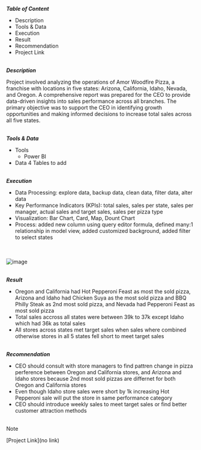 
***Table of Content***<br>

* Description
* Tools & Data
* Execution
* Result
* Recommendation
* Project Link  

\
***Description***<br>

Project involved analyzing the operations of Amor Woodfire Pizza, a franchise with locations in five states: Arizona, California, Idaho, Nevada, and Oregon. A comprehensive report was prepared for the CEO to provide data-driven insights into sales performance across all branches. The primary objective was to support the CEO in identifying growth opportunities and making informed decisions to increase total sales across all five states.      

\
***Tools & Data***<br>

* Tools
  * Power BI
* Data
  4 Tables to add


\
***Execution***<br>

* Data Processing: explore data, backup data, clean data, filter data, alter data
* Key Performance Indicators (KPIs): total sales, sales per state, sales per manager, actual sales and target sales, sales per pizza type
* Visualization: Bar Chart, Card, Map, Dount Chart
* Process: added new column using query editor formula, defined many:1 relationship in model view, added customized background, added filter to select states

\
<br>
![image](https://github.com/user-attachments/assets/57721298-3211-4693-9d45-aed8fb742df2)
<br>

\
***Result***<br>

* Oregon and California had Hot Pepperoni Feast as most the sold pizza, Arizona and Idaho had Chicken Suya as the most sold pizza and BBQ Philly Steak as 2nd most sold pizza, and Nevada 
  had Pepperoni Feast as most sold pizza
* Total sales accross all states were between 39k to 37k except Idaho which had 36k as total sales
* All stores across states met target sales when sales where combined otherwise stores in all 5 states fell short to meet target sales

\
***Recomnendation***<br>
* CEO should consult with store managers to find pattren change in pizza perference between Oregon and California stores, and Arizona and Idaho stores because 2nd most sold pizzas are 
  differnet for both Oregon and California stores
* Even though Idaho store sales were short by 1k increasing Hot Pepperoni sale will put the store in same performance category
* CEO should introduce weekly sales to meet target sales or find better customer attraction methods<br><br> 

> [!Note]
> [Project Link](no link)
